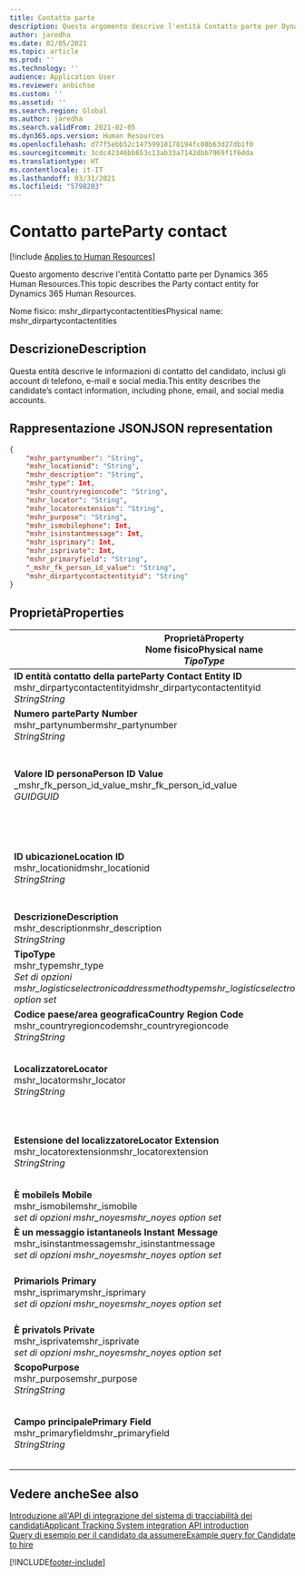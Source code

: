 ```yaml
---
title: Contatto parte
description: Questo argomento descrive l'entità Contatto parte per Dynamics 365 Human Resources.
author: jaredha
ms.date: 02/05/2021
ms.topic: article
ms.prod: ''
ms.technology: ''
audience: Application User
ms.reviewer: anbichse
ms.custom: ''
ms.assetid: ''
ms.search.region: Global
ms.author: jaredha
ms.search.validFrom: 2021-02-05
ms.dyn365.ops.version: Human Resources
ms.openlocfilehash: d77f5ebb52c14759918178194fc08b63d27db1f0
ms.sourcegitcommit: 3cdc42346bb653c13ab33a7142dbb7969f1f6dda
ms.translationtype: HT
ms.contentlocale: it-IT
ms.lasthandoff: 03/31/2021
ms.locfileid: "5798203"
---
```

# <a name="party-contact"></a><span data-ttu-id="62ccb-103">Contatto parte</span><span class="sxs-lookup"><span data-stu-id="62ccb-103">Party contact</span></span>

[!include [Applies to Human Resources](../includes/applies-to-hr.md)]

<span data-ttu-id="62ccb-104">Questo argomento descrive l'entità Contatto parte per Dynamics 365 Human Resources.</span><span class="sxs-lookup"><span data-stu-id="62ccb-104">This topic describes the Party contact entity for Dynamics 365 Human Resources.</span></span>

<span data-ttu-id="62ccb-105">Nome fisico: mshr_dirpartycontactentities</span><span class="sxs-lookup"><span data-stu-id="62ccb-105">Physical name: mshr_dirpartycontactentities</span></span>

## <a name="description"></a><span data-ttu-id="62ccb-106">Descrizione</span><span class="sxs-lookup"><span data-stu-id="62ccb-106">Description</span></span>

<span data-ttu-id="62ccb-107">Questa entità descrive le informazioni di contatto del candidato, inclusi gli account di telefono, e-mail e social media.</span><span class="sxs-lookup"><span data-stu-id="62ccb-107">This entity describes the candidate’s contact information, including phone, email, and social media accounts.</span></span>

## <a name="json-representation"></a><span data-ttu-id="62ccb-108">Rappresentazione JSON</span><span class="sxs-lookup"><span data-stu-id="62ccb-108">JSON representation</span></span>

```json
{
    "mshr_partynumber": "String",
    "mshr_locationid": "String",
    "mshr_description": "String",
    "mshr_type": Int,
    "mshr_countryregioncode": "String",
    "mshr_locator": "String",
    "mshr_locatorextension": "String",
    "mshr_purpose": "String",
    "mshr_ismobilephone": Int,
    "mshr_isinstantmessage": Int,
    "mshr_isprimary": Int,
    "mshr_isprivate": Int,
    "mshr_primaryfield": "String",
    "_mshr_fk_person_id_value": "String",
    "mshr_dirpartycontactentityid": "String"
}
```

## <a name="properties"></a><span data-ttu-id="62ccb-109">Proprietà</span><span class="sxs-lookup"><span data-stu-id="62ccb-109">Properties</span></span>

| <span data-ttu-id="62ccb-110">Proprietà</span><span class="sxs-lookup"><span data-stu-id="62ccb-110">Property</span></span><br><span data-ttu-id="62ccb-111">**Nome fisico**</span><span class="sxs-lookup"><span data-stu-id="62ccb-111">**Physical name**</span></span><br><span data-ttu-id="62ccb-112">**_Tipo_**</span><span class="sxs-lookup"><span data-stu-id="62ccb-112">**_Type_**</span></span> | <span data-ttu-id="62ccb-113">Utilizza</span><span class="sxs-lookup"><span data-stu-id="62ccb-113">Use</span></span> | <span data-ttu-id="62ccb-114">Descrizione</span><span class="sxs-lookup"><span data-stu-id="62ccb-114">Description</span></span> |
| --- | --- | --- |
| <span data-ttu-id="62ccb-115">**ID entità contatto della parte**</span><span class="sxs-lookup"><span data-stu-id="62ccb-115">**Party Contact Entity ID**</span></span><br><span data-ttu-id="62ccb-116">mshr_dirpartycontactentityid</span><span class="sxs-lookup"><span data-stu-id="62ccb-116">mshr_dirpartycontactentityid</span></span><br><span data-ttu-id="62ccb-117">*String*</span><span class="sxs-lookup"><span data-stu-id="62ccb-117">*String*</span></span> | <span data-ttu-id="62ccb-118">Sola lettura</span><span class="sxs-lookup"><span data-stu-id="62ccb-118">Read-only</span></span><br><span data-ttu-id="62ccb-119">Richiesto</span><span class="sxs-lookup"><span data-stu-id="62ccb-119">Required</span></span> | <span data-ttu-id="62ccb-120">Identificatore univoco generato dal sistema per il record dell'entità.</span><span class="sxs-lookup"><span data-stu-id="62ccb-120">System-generated unique identifier for the entity record.</span></span> |
| <span data-ttu-id="62ccb-121">**Numero parte**</span><span class="sxs-lookup"><span data-stu-id="62ccb-121">**Party Number**</span></span><br><span data-ttu-id="62ccb-122">mshr_partynumber</span><span class="sxs-lookup"><span data-stu-id="62ccb-122">mshr_partynumber</span></span><br><span data-ttu-id="62ccb-123">*String*</span><span class="sxs-lookup"><span data-stu-id="62ccb-123">*String*</span></span> | <span data-ttu-id="62ccb-124">Lettura/scrittura</span><span class="sxs-lookup"><span data-stu-id="62ccb-124">Read/write</span></span><br><span data-ttu-id="62ccb-125">Richiesto</span><span class="sxs-lookup"><span data-stu-id="62ccb-125">Required</span></span> | <span data-ttu-id="62ccb-126">L'ID del record della parte associata (persona).</span><span class="sxs-lookup"><span data-stu-id="62ccb-126">The ID of the associated party (person) record.</span></span> |
| <span data-ttu-id="62ccb-127">**Valore ID persona**</span><span class="sxs-lookup"><span data-stu-id="62ccb-127">**Person ID Value**</span></span><br><span data-ttu-id="62ccb-128">_mshr_fk_person_id_value</span><span class="sxs-lookup"><span data-stu-id="62ccb-128">_mshr_fk_person_id_value</span></span><br><span data-ttu-id="62ccb-129">*GUID*</span><span class="sxs-lookup"><span data-stu-id="62ccb-129">*GUID*</span></span> | <span data-ttu-id="62ccb-130">Sola lettura</span><span class="sxs-lookup"><span data-stu-id="62ccb-130">Read-only</span></span><br><span data-ttu-id="62ccb-131">Richiesto</span><span class="sxs-lookup"><span data-stu-id="62ccb-131">Required</span></span><br><span data-ttu-id="62ccb-132">Chiave esterna: mshr_dirpersonentityid di mshr_dirpersonentity</span><span class="sxs-lookup"><span data-stu-id="62ccb-132">Foreign key: mshr_dirpersonentityid of mshr_dirpersonentity</span></span> | <span data-ttu-id="62ccb-133">L'identificatore generato dal sistema per il record dell'entità della parte (persona).</span><span class="sxs-lookup"><span data-stu-id="62ccb-133">The system-generated identifier of the party (person) entity record.</span></span> |
| <span data-ttu-id="62ccb-134">**ID ubicazione**</span><span class="sxs-lookup"><span data-stu-id="62ccb-134">**Location ID**</span></span><br><span data-ttu-id="62ccb-135">mshr_locationid</span><span class="sxs-lookup"><span data-stu-id="62ccb-135">mshr_locationid</span></span><br><span data-ttu-id="62ccb-136">*String*</span><span class="sxs-lookup"><span data-stu-id="62ccb-136">*String*</span></span> | <span data-ttu-id="62ccb-137">Lettura/scrittura</span><span class="sxs-lookup"><span data-stu-id="62ccb-137">Read/write</span></span><br><span data-ttu-id="62ccb-138">Richiesto</span><span class="sxs-lookup"><span data-stu-id="62ccb-138">Required</span></span> | <span data-ttu-id="62ccb-139">L'ID posizione del record dell'indirizzo.</span><span class="sxs-lookup"><span data-stu-id="62ccb-139">The location ID of the address record.</span></span> <span data-ttu-id="62ccb-140">Configurazione nell'entità mshr_logisticspostaladdresslocationcdsentity.</span><span class="sxs-lookup"><span data-stu-id="62ccb-140">Set up in mshr_logisticspostaladdresslocationcdsentity entity.</span></span> |
| <span data-ttu-id="62ccb-141">**Descrizione**</span><span class="sxs-lookup"><span data-stu-id="62ccb-141">**Description**</span></span><br><span data-ttu-id="62ccb-142">mshr_description</span><span class="sxs-lookup"><span data-stu-id="62ccb-142">mshr_description</span></span><br><span data-ttu-id="62ccb-143">*String*</span><span class="sxs-lookup"><span data-stu-id="62ccb-143">*String*</span></span> | <span data-ttu-id="62ccb-144">Lettura/scrittura</span><span class="sxs-lookup"><span data-stu-id="62ccb-144">Read/write</span></span><br><span data-ttu-id="62ccb-145">Richiesto</span><span class="sxs-lookup"><span data-stu-id="62ccb-145">Required</span></span> | <span data-ttu-id="62ccb-146">La descrizione dei dettagli di contatto.</span><span class="sxs-lookup"><span data-stu-id="62ccb-146">The description of the contact details.</span></span> |
| <span data-ttu-id="62ccb-147">**Tipo**</span><span class="sxs-lookup"><span data-stu-id="62ccb-147">**Type**</span></span><br><span data-ttu-id="62ccb-148">mshr_type</span><span class="sxs-lookup"><span data-stu-id="62ccb-148">mshr_type</span></span><br><span data-ttu-id="62ccb-149">*Set di opzioni mshr_logisticselectronicaddressmethodtype*</span><span class="sxs-lookup"><span data-stu-id="62ccb-149">*mshr_logisticselectronicaddressmethodtype option set*</span></span> | <span data-ttu-id="62ccb-150">Lettura/scrittura</span><span class="sxs-lookup"><span data-stu-id="62ccb-150">Read/write</span></span><br><span data-ttu-id="62ccb-151">Richiesto</span><span class="sxs-lookup"><span data-stu-id="62ccb-151">Required</span></span> | <span data-ttu-id="62ccb-152">Il tipo di dettagli del contatto.</span><span class="sxs-lookup"><span data-stu-id="62ccb-152">The contact detail type.</span></span> |
| <span data-ttu-id="62ccb-153">**Codice paese/area geografica**</span><span class="sxs-lookup"><span data-stu-id="62ccb-153">**Country Region Code**</span></span><br><span data-ttu-id="62ccb-154">mshr_countryregioncode</span><span class="sxs-lookup"><span data-stu-id="62ccb-154">mshr_countryregioncode</span></span><br><span data-ttu-id="62ccb-155">*String*</span><span class="sxs-lookup"><span data-stu-id="62ccb-155">*String*</span></span> | <span data-ttu-id="62ccb-156">Lettura/scrittura</span><span class="sxs-lookup"><span data-stu-id="62ccb-156">Read/write</span></span><br><span data-ttu-id="62ccb-157">Facoltativo</span><span class="sxs-lookup"><span data-stu-id="62ccb-157">Optional</span></span> | <span data-ttu-id="62ccb-158">Paese dell'indirizzo.</span><span class="sxs-lookup"><span data-stu-id="62ccb-158">The country or region of the address.</span></span> |
| <span data-ttu-id="62ccb-159">**Localizzatore**</span><span class="sxs-lookup"><span data-stu-id="62ccb-159">**Locator**</span></span><br><span data-ttu-id="62ccb-160">mshr_locator</span><span class="sxs-lookup"><span data-stu-id="62ccb-160">mshr_locator</span></span><br><span data-ttu-id="62ccb-161">*String*</span><span class="sxs-lookup"><span data-stu-id="62ccb-161">*String*</span></span> | <span data-ttu-id="62ccb-162">Lettura/scrittura</span><span class="sxs-lookup"><span data-stu-id="62ccb-162">Read/write</span></span><br><span data-ttu-id="62ccb-163">Facoltativo</span><span class="sxs-lookup"><span data-stu-id="62ccb-163">Optional</span></span> | <span data-ttu-id="62ccb-164">I dettagli di contatto.</span><span class="sxs-lookup"><span data-stu-id="62ccb-164">The contact details.</span></span> <span data-ttu-id="62ccb-165">Ad esempio, se il tipo è **Indirizzo e-mail**, questo campo contiene l'indirizzo e-mail del candidato.</span><span class="sxs-lookup"><span data-stu-id="62ccb-165">For example, if the type is **Email address**, then this field contains the candidate’s email address.</span></span> |
| <span data-ttu-id="62ccb-166">**Estensione del localizzatore**</span><span class="sxs-lookup"><span data-stu-id="62ccb-166">**Locator Extension**</span></span><br><span data-ttu-id="62ccb-167">mshr_locatorextension</span><span class="sxs-lookup"><span data-stu-id="62ccb-167">mshr_locatorextension</span></span><br><span data-ttu-id="62ccb-168">*String*</span><span class="sxs-lookup"><span data-stu-id="62ccb-168">*String*</span></span> | <span data-ttu-id="62ccb-169">Lettura/scrittura</span><span class="sxs-lookup"><span data-stu-id="62ccb-169">Read/write</span></span><br><span data-ttu-id="62ccb-170">Facoltativo</span><span class="sxs-lookup"><span data-stu-id="62ccb-170">Optional</span></span> | <span data-ttu-id="62ccb-171">L'estensione del localizzatore.</span><span class="sxs-lookup"><span data-stu-id="62ccb-171">The locator extension.</span></span> <span data-ttu-id="62ccb-172">Ad esempio, se il tipo è **Telefono**, quindi questa proprietà conterrebbe l'estensione del numero di telefono.</span><span class="sxs-lookup"><span data-stu-id="62ccb-172">For example, if the type is **Phone**, then this property would contain the phone number extension.</span></span> |
| <span data-ttu-id="62ccb-173">**È mobile**</span><span class="sxs-lookup"><span data-stu-id="62ccb-173">**Is Mobile**</span></span><br><span data-ttu-id="62ccb-174">mshr_ismobile</span><span class="sxs-lookup"><span data-stu-id="62ccb-174">mshr_ismobile</span></span><br><span data-ttu-id="62ccb-175">*set di opzioni mshr_noyes*</span><span class="sxs-lookup"><span data-stu-id="62ccb-175">*mshr_noyes option set*</span></span> | <span data-ttu-id="62ccb-176">Lettura/scrittura</span><span class="sxs-lookup"><span data-stu-id="62ccb-176">Read/write</span></span><br><span data-ttu-id="62ccb-177">Richiesto</span><span class="sxs-lookup"><span data-stu-id="62ccb-177">Required</span></span> | <span data-ttu-id="62ccb-178">Specifica se il telefono è un numero di telefono cellulare.</span><span class="sxs-lookup"><span data-stu-id="62ccb-178">Specifies whether the phone is a mobile number.</span></span> |
| <span data-ttu-id="62ccb-179">**È un messaggio istantaneo**</span><span class="sxs-lookup"><span data-stu-id="62ccb-179">**Is Instant Message**</span></span><br><span data-ttu-id="62ccb-180">mshr_isinstantmessage</span><span class="sxs-lookup"><span data-stu-id="62ccb-180">mshr_isinstantmessage</span></span><br><span data-ttu-id="62ccb-181">*set di opzioni mshr_noyes*</span><span class="sxs-lookup"><span data-stu-id="62ccb-181">*mshr_noyes option set*</span></span> | <span data-ttu-id="62ccb-182">Lettura/scrittura</span><span class="sxs-lookup"><span data-stu-id="62ccb-182">Read/write</span></span><br><span data-ttu-id="62ccb-183">Richiesto</span><span class="sxs-lookup"><span data-stu-id="62ccb-183">Required</span></span> | <span data-ttu-id="62ccb-184">Specifica se il telefono è abilitato per la messaggistica istantanea.</span><span class="sxs-lookup"><span data-stu-id="62ccb-184">Specifies whether the phone is enabled for instant messaging.</span></span> |
| <span data-ttu-id="62ccb-185">**Primario**</span><span class="sxs-lookup"><span data-stu-id="62ccb-185">**Is Primary**</span></span><br><span data-ttu-id="62ccb-186">mshr_isprimary</span><span class="sxs-lookup"><span data-stu-id="62ccb-186">mshr_isprimary</span></span><br><span data-ttu-id="62ccb-187">*set di opzioni mshr_noyes*</span><span class="sxs-lookup"><span data-stu-id="62ccb-187">*mshr_noyes option set*</span></span> | <span data-ttu-id="62ccb-188">Lettura/scrittura</span><span class="sxs-lookup"><span data-stu-id="62ccb-188">Read/write</span></span><br><span data-ttu-id="62ccb-189">Richiesto</span><span class="sxs-lookup"><span data-stu-id="62ccb-189">Required</span></span> | <span data-ttu-id="62ccb-190">Determina il contatto primario del tipo di contatto.</span><span class="sxs-lookup"><span data-stu-id="62ccb-190">Determines the primary contact of the contact type.</span></span> <span data-ttu-id="62ccb-191">Deve essere presente un solo record principale per tipo di contatto.</span><span class="sxs-lookup"><span data-stu-id="62ccb-191">There must be only one primary record per contact type.</span></span> |
| <span data-ttu-id="62ccb-192">**È privato**</span><span class="sxs-lookup"><span data-stu-id="62ccb-192">**Is Private**</span></span><br><span data-ttu-id="62ccb-193">mshr_isprivate</span><span class="sxs-lookup"><span data-stu-id="62ccb-193">mshr_isprivate</span></span><br><span data-ttu-id="62ccb-194">*set di opzioni mshr_noyes*</span><span class="sxs-lookup"><span data-stu-id="62ccb-194">*mshr_noyes option set*</span></span> | <span data-ttu-id="62ccb-195">Lettura/scrittura</span><span class="sxs-lookup"><span data-stu-id="62ccb-195">Read/write</span></span><br><span data-ttu-id="62ccb-196">Richiesto</span><span class="sxs-lookup"><span data-stu-id="62ccb-196">Required</span></span> | <span data-ttu-id="62ccb-197">Identifica se questo indirizzo è un indirizzo privato per la persona.</span><span class="sxs-lookup"><span data-stu-id="62ccb-197">Identifies whether this address is a private address for the person.</span></span> |
| <span data-ttu-id="62ccb-198">**Scopo**</span><span class="sxs-lookup"><span data-stu-id="62ccb-198">**Purpose**</span></span><br><span data-ttu-id="62ccb-199">mshr_purpose</span><span class="sxs-lookup"><span data-stu-id="62ccb-199">mshr_purpose</span></span><br><span data-ttu-id="62ccb-200">*String*</span><span class="sxs-lookup"><span data-stu-id="62ccb-200">*String*</span></span> | <span data-ttu-id="62ccb-201">Lettura/scrittura</span><span class="sxs-lookup"><span data-stu-id="62ccb-201">Read/write</span></span><br><span data-ttu-id="62ccb-202">Facoltativo</span><span class="sxs-lookup"><span data-stu-id="62ccb-202">Optional</span></span> | <span data-ttu-id="62ccb-203">Il ruolo o lo scopo dei dettagli di contatto.</span><span class="sxs-lookup"><span data-stu-id="62ccb-203">The purpose/role of the contact details.</span></span> |
| <span data-ttu-id="62ccb-204">**Campo principale**</span><span class="sxs-lookup"><span data-stu-id="62ccb-204">**Primary Field**</span></span><br><span data-ttu-id="62ccb-205">mshr_primaryfield</span><span class="sxs-lookup"><span data-stu-id="62ccb-205">mshr_primaryfield</span></span><br><span data-ttu-id="62ccb-206">*String*</span><span class="sxs-lookup"><span data-stu-id="62ccb-206">*String*</span></span> | <span data-ttu-id="62ccb-207">Sola lettura</span><span class="sxs-lookup"><span data-stu-id="62ccb-207">Read-only</span></span><br><span data-ttu-id="62ccb-208">Richiesto</span><span class="sxs-lookup"><span data-stu-id="62ccb-208">Required</span></span> | <span data-ttu-id="62ccb-209">Campo utilizzato come un identificatore principale del record dell'entità.</span><span class="sxs-lookup"><span data-stu-id="62ccb-209">Field used as a primary identifier of the entity record.</span></span> <span data-ttu-id="62ccb-210">Combinazione di numero, tipo, Descrizione e localizzatore della parte.</span><span class="sxs-lookup"><span data-stu-id="62ccb-210">Combination of party number, type, description, and locator.</span></span> |

## <a name="see-also"></a><span data-ttu-id="62ccb-211">Vedere anche</span><span class="sxs-lookup"><span data-stu-id="62ccb-211">See also</span></span>

[<span data-ttu-id="62ccb-212">Introduzione all'API di integrazione del sistema di tracciabilità dei candidati</span><span class="sxs-lookup"><span data-stu-id="62ccb-212">Applicant Tracking System integration API introduction</span></span>](hr-admin-integration-ats-api-introduction.md)<br>
[<span data-ttu-id="62ccb-213">Query di esempio per il candidato da assumere</span><span class="sxs-lookup"><span data-stu-id="62ccb-213">Example query for Candidate to hire</span></span>](hr-admin-integration-ats-api-candidate-to-hire-example-query.md)



[!INCLUDE[footer-include](../includes/footer-banner.md)]